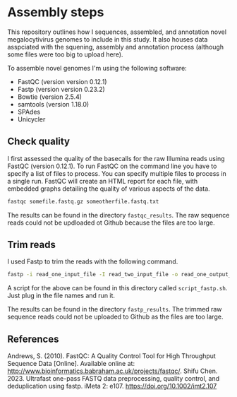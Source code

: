 # Assembly steps 
This repository outlines how I sequences, assembled, and annotation novel megalocytivirus genomes to include in this study. It also houses data asspciated with the squening, assembly and annotation process (although some files were too big to upload here). 

To assemble novel genomes I'm using the following software:
* FastQC (version version 0.12.1)
* Fastp (version version 0.23.2)
* Bowtie (version 2.5.4)
* samtools (version 1.18.0)
* SPAdes 
* Unicycler

## Check quality
I first assessed the quality of the basecalls for the raw Illumina reads using FastQC (version 0.12.1). To run FastQC on the command line you have to specify a list of files to process. You can specify multiple files to process in a single run. FastQC will create an HTML report for each file, with embedded graphs detailing the quality of various aspects of the data.

```bash
fastqc somefile.fastq.gz someotherfile.fastq.txt
```

The results can be found in the directory `fastqc_results`. The raw sequence reads could not be updloaded ot Github because the files are too large.

## Trim reads
I used Fastp to trim the reads with the following command. 

```bash
fastp -i read_one_input_file -I read_two_input_file -o read_one_output_file -O read_two_output_file --detect_adapter_for_pe -t 1 -e 20 -3 -l 100
```
A script for the above can be found in this directory called `script_fastp.sh`. Just plug in the file names and run it. 

The results can be found in the directory `fastp_results`. The trimmed raw sequence reads could not be uploaded to Github as the files are too large. 

## References
Andrews, S. (2010). FastQC:  A Quality Control Tool for High Throughput Sequence Data [Online]. Available online at: http://www.bioinformatics.babraham.ac.uk/projects/fastqc/.
Shifu Chen. 2023. Ultrafast one-pass FASTQ data preprocessing, quality control, and deduplication using fastp. iMeta 2: e107. https://doi.org/10.1002/imt2.107
